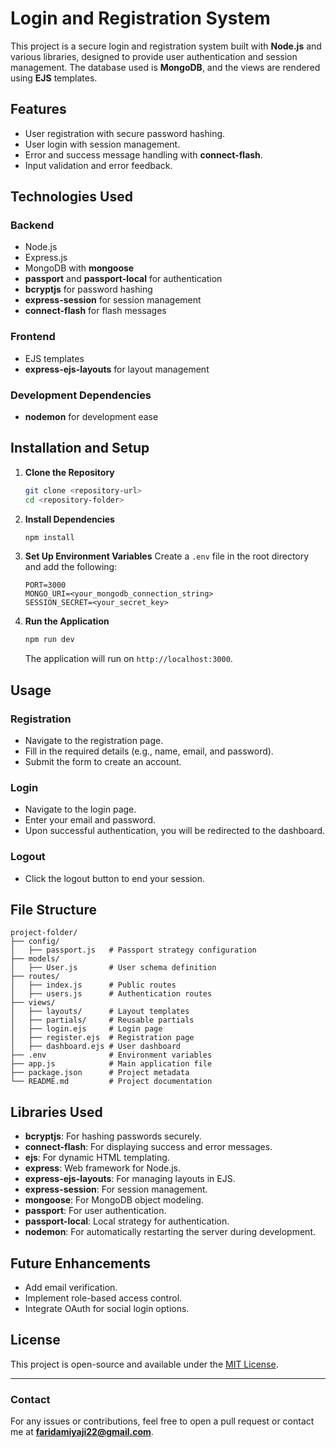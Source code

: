 # Login and Registration System

This project is a secure login and registration system built with **Node.js** and various libraries, designed to provide user authentication and session management. The database used is **MongoDB**, and the views are rendered using **EJS** templates.

## Features

- User registration with secure password hashing.
- User login with session management.
- Error and success message handling with **connect-flash**.
- Input validation and error feedback.

## Technologies Used

### Backend
- Node.js
- Express.js
- MongoDB with **mongoose**
- **passport** and **passport-local** for authentication
- **bcryptjs** for password hashing
- **express-session** for session management
- **connect-flash** for flash messages

### Frontend
- EJS templates
- **express-ejs-layouts** for layout management

### Development Dependencies
- **nodemon** for development ease

## Installation and Setup

1. **Clone the Repository**
   ```bash
   git clone <repository-url>
   cd <repository-folder>
   ```

2. **Install Dependencies**
   ```bash
   npm install
   ```

3. **Set Up Environment Variables**
   Create a `.env` file in the root directory and add the following:
   ```env
   PORT=3000
   MONGO_URI=<your_mongodb_connection_string>
   SESSION_SECRET=<your_secret_key>
   ```

4. **Run the Application**
   ```bash
   npm run dev
   ```
   The application will run on `http://localhost:3000`.

## Usage

### Registration
- Navigate to the registration page.
- Fill in the required details (e.g., name, email, and password).
- Submit the form to create an account.

### Login
- Navigate to the login page.
- Enter your email and password.
- Upon successful authentication, you will be redirected to the dashboard.

### Logout
- Click the logout button to end your session.

## File Structure

```
project-folder/
├── config/
│   ├── passport.js   # Passport strategy configuration
├── models/
│   ├── User.js       # User schema definition
├── routes/
│   ├── index.js      # Public routes
│   ├── users.js      # Authentication routes
├── views/
│   ├── layouts/      # Layout templates
│   ├── partials/     # Reusable partials
│   ├── login.ejs     # Login page
│   ├── register.ejs  # Registration page
│   ├── dashboard.ejs # User dashboard
├── .env              # Environment variables
├── app.js            # Main application file
├── package.json      # Project metadata
└── README.md         # Project documentation
```

## Libraries Used

- **bcryptjs**: For hashing passwords securely.
- **connect-flash**: For displaying success and error messages.
- **ejs**: For dynamic HTML templating.
- **express**: Web framework for Node.js.
- **express-ejs-layouts**: For managing layouts in EJS.
- **express-session**: For session management.
- **mongoose**: For MongoDB object modeling.
- **passport**: For user authentication.
- **passport-local**: Local strategy for authentication.
- **nodemon**: For automatically restarting the server during development.

## Future Enhancements

- Add email verification.
- Implement role-based access control.
- Integrate OAuth for social login options.

## License

This project is open-source and available under the [MIT License](LICENSE).

---

### Contact
For any issues or contributions, feel free to open a pull request or contact me at **faridamiyaji22@gmail.com**.
